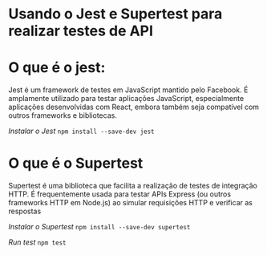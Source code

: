 # Usando o Jest e Supertest para realizar testes de API

# O que é o jest: 
Jest é um framework de testes em JavaScript mantido pelo Facebook. É amplamente utilizado para testar aplicações JavaScript, especialmente aplicações desenvolvidas com React, embora também seja compatível com outros frameworks e bibliotecas.

*Instalar o Jest*
```npm install --save-dev jest```


# O que é o Supertest
Supertest é uma biblioteca que facilita a realização de testes de integração HTTP. É frequentemente usada para testar APIs Express (ou outros frameworks HTTP em Node.js) ao simular requisições HTTP e verificar as respostas

*Instalar o Supertest*
```npm install --save-dev supertest```


*Run test*
```npm test```




